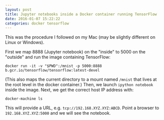 ```yaml
---
layout: post
title: Jupyter notebooks inside a Docker container running TensorFlow
date: 2016-01-07 15:22:22
categories: docker tensorflow
---
```

This was the procedure I followed on my Mac (may be slightly different on
Linux or Windows).

First we map 8888 (Jupyter notebook) on the "inside" to 5000 on the "outside"
and run the image containing TensorFlow:

    docker run -it -v "$PWD":/mnist -p 5000:8888 b.gcr.io/tensorflow/tensorflow:latest-devel    
                                                                                                
(This also maps the current directory to a mount named `/mnist` that lives at
the root level in the docker container.) Then, we launch `ipython notebook` 
inside the image. Next, we get the correct host IP address with:

    docker-machine ls                                                                           
                                                                                                
This will provide a URL, e.g. `tcp://192.168.XYZ.XYZ:ABCD`. Point a browser to
`192.168.XYZ.XYZ:5000` and we will see the notebook.
